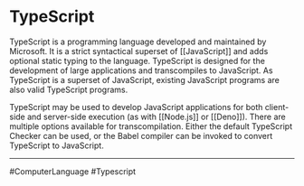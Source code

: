 # TypeScript
TypeScript is a programming language developed and maintained by Microsoft. It is a strict syntactical superset of [[JavaScript]] and adds optional static typing to the language. TypeScript is designed for the development of large applications and transcompiles to JavaScript. As TypeScript is a superset of JavaScript, existing JavaScript programs are also valid TypeScript programs.

TypeScript may be used to develop JavaScript applications for both client-side and server-side execution (as with [[Node.js]] or [[Deno]]). There are multiple options available for transcompilation. Either the default TypeScript Checker can be used, or the Babel compiler can be invoked to convert TypeScript to JavaScript.

---
#ComputerLanguage #Typescript